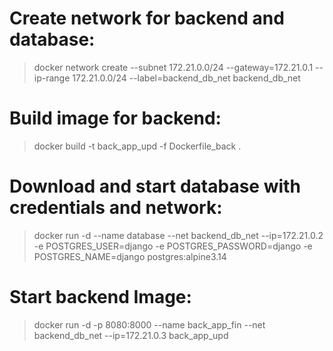 # Create network for backend and database:
> docker network create --subnet 172.21.0.0/24 --gateway=172.21.0.1 --ip-range 172.21.0.0/24 --label=backend_db_net backend_db_net

# Build image for backend:
> docker build -t back_app_upd -f Dockerfile_back .

# Download and start database with credentials and network:
> docker run -d --name database --net backend_db_net --ip=172.21.0.2 -e POSTGRES_USER=django -e POSTGRES_PASSWORD=django  -e POSTGRES_NAME=django postgres:alpine3.14

# Start backend Image:
> docker run -d -p 8080:8000 --name back_app_fin --net backend_db_net --ip=172.21.0.3 back_app_upd
